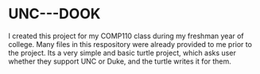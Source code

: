 # UNC---DOOK
I created this project for my COMP110 class during my freshman year of college. Many files in this respository were already provided to me prior to the project.
Its a very simple and basic turtle project, which asks user whether they support UNC or Duke, and the turtle writes it for them.
